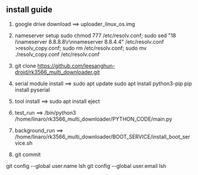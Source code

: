 ## install guide

1. google drive download ==> uploader_linux_os.img

2. nameserver setup
sudo chmod 777 /etc/resolv.conf; sudo sed "18 i\nameserver 8.8.8.8\\r\\nnameserver 8.8.4.4" /etc/resolv.conf >resolv_copy.conf; sudo rm /etc/resolv.conf; sudo mv ./resolv_copy.conf /etc/resolv.conf

3. git clone https://github.com/leesanghun-droid/rk3566_multi_downloader.git

4. serial module install
==>     sudo apt update
        sudo apt install python3-pip
        pip install pyserial

5. tool install
==>     sudo apt install eject

6. test_run ==> /bin/python3 /home/linaro/rk3566_multi_downloader/PYTHON_CODE/main.py

7. background_run ==> /home/linaro/rk3566_multi_downloader/BOOT_SERVICE/install_boot_service.sh

8.  git commit

git config --global user.name lsh
git config --global user.email lsh